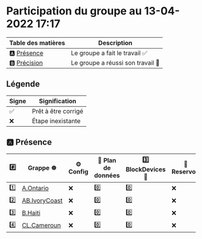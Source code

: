 # Participation du groupe au 13-04-2022 17:17

| Table des matières            | Description                                             |
|-------------------------------|---------------------------------------------------------|
| :a: [Présence](#a-présence)   | Le groupe a fait le travail        :white_check_mark:   |
| :b: [Précision](#b-précision) | Le groupe a réussi son travail     :tada:               |

## Légende

| Signe              | Signification                 |
|--------------------|-------------------------------|
| :white_check_mark: | Prêt à être corrigé           |
| :x:                | Étape inexistante             |

## :a: Présence

|:hash:| Grappe :wheel_of_dharma: | :gear: Config | :abacus: Plan de données | :three: BlockDevices :roll_of_paper: | :potable_water: Reservoir | :floppy_disk: Stockage | :rocket: Service |
|-|-|-|-|-|-|-|-|
| :one: | [A.Ontario](../A.Ontario) | :x: | :zero: | :zero: | :x: | :x: | :x: |
| :two: | [AB.IvoryCoast](../AB.IvoryCoast) | :x: | :zero: | :zero: | :x: | :x: | :x: |
| :three: | [B.Haiti](../B.Haiti) | :x: | :zero: | :zero: | :x: | :x: | :x: |
| :four: | [CL.Cameroun](../CL.Cameroun) | :x: | :zero: | :zero: | :x: | :x: | :x: |
